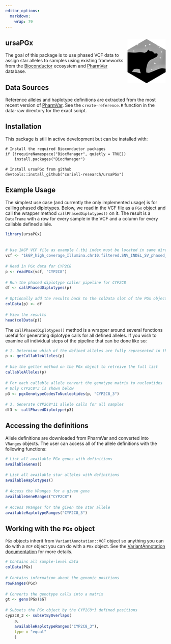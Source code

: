 ```yaml
---
editor_options: 
  markdown: 
    wrap: 79
---
```


## ursaPGx <img src="man/figures/logo.png" align="right" height="139"/>

The goal of this package is to use phased VCF data to assign star alleles to
samples using existing frameworks from the
[Bioconductor](https://www.bioconductor.org/) ecosystem and
[PharmVar](https://www.pharmvar.org) database.

## Data Sources

Reference alleles and haplotype definitions are extracted from the most recent
version of [PharmVar](https://www.pharmvar.org/download). See the
`create-reference.R` function in the data-raw directory for the exact script.

## Installation

This package is still in active development but can be installed with:

    # Install the required Bioconductor packages
    if (!requireNamespace("BiocManager", quietly = TRUE))
        install.packages("BiocManager")

    # Install ursaPGx from github
    devtools::install_github("coriell-research/ursaPGx")

## Example Usage

The simplest use case (and currently the only implemented usage) is for calling
phased diplotypes. Below, we read in the VCF file as a `PGx` object and call
the wrapper method `callPhasedDiplotypes()` on it. The result is a `DataFrame`
with a row for every sample in the VCF and a column for every callable defined
allele.

``` r
library(ursaPGx)


# Use 1kGP VCF file as example (.tbi index must be located in same directory)
vcf <- "1kGP_high_coverage_Illumina.chr10.filtered.SNV_INDEL_SV_phased_panel.vcf.gz"

# Read in PGx data for CYP2C8
p <- readPGx(vcf, "CYP2C8")

# Run the phased diplotype caller pipeline for CYP2C8
df <- callPhasedDiplotypes(p)

# Optionally add the results back to the colData slot of the PGx object
colData(p) <- df

# View the results
head(colData(p))
```

The `callPhasedDiplotypes()` method is a wrapper around several functions
useful for generating diplotype calls for all defined alleles. If you wish to
examine all individual steps of the pipeline that can be done like so:

``` r
# 1. Determine which of the defined alleles are fully represented in the sample VCF
p <- getCallableAlleles(p)

# Use the getter method on the PGx object to retreive the full list
callableAlleles(p)

# For each callable allele convert the genotype matrix to nucleotides
# Only CYP2C8*3 is shown below
p3 <- pgxGenotypeCodesToNucleotides(p, "CYP2C8_3")

# 3. Generate CYP2C8*11 allele calls for all samples
df3 <- callPhasedDiplotype(p3)
```

## Accessing the definitions

Allele definitions are downloaded from PharmVar and converted into `VRanges`
objects. The user can access all of the allele definitions with the following
functions:

``` r
# List all available PGx genes with definitions
availableGenes()

# List all available star alleles with definitions
availableHaplotypes()

# Access the VRanges for a given gene
availableGeneRanges("CYP2C8")

# Access VRanges for the given the star allele
availableHaplotypeRanges("CYP2C8_3")
```

## Working with the `PGx` object

`PGx` objects inherit from `VariantAnnotation::VCF` object so anything you can
do with a `VCF` object you can do with a `PGx` object. See the
[VariantAnnotation
documentation](https://bioconductor.org/packages/release/bioc/html/VariantAnnotation.html)
for more details.

``` r
# Contains all sample-level data
colData(PGx)

# Contains information about the genomic positions
rowRanges(PGx)

# Converts the genotype calls into a matrix
gt <- geno(PGx)$GT

# Subsets the PGx object by the CYP2C8*3 defined positions
cyp2c8_3 <- subsetByOverlaps(
    p, 
    availableHaplotypeRanges("CYP2C8_3"), 
    type = "equal"
    )
```
